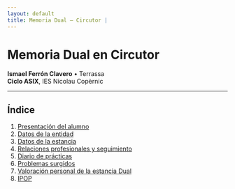 ```yaml
---
layout: default
title: Memoria Dual – Circutor | 
---
```


# Memoria Dual en Circutor

**Ismael Ferrón Clavero** • Terrassa  
**Ciclo ASIX**, IES Nicolau Copèrnic

---

## Índice

1. [Presentación del alumno](/presentacion/)  
2. [Datos de la entidad](/entidad/)  
3. [Datos de la estancia](/estancia/)  
4. [Relaciones profesionales y seguimiento](/relaciones/)  
5. [Diario de prácticas](/diario/)  
6. [Problemas surgidos](/problemas/)  
7. [Valoración personal de la estancia Dual](/valoracion/)  
8. [IPOP](/ipop/)




